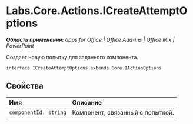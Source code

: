 
# Labs.Core.Actions.ICreateAttemptOptions

 _**Область применения:** apps for Office | Office Add-ins | Office Mix | PowerPoint_

Создает новую попытку для заданного компонента.

```
interface ICreateAttemptOptions extends Core.IActionOptions
```


## Свойства


|**Имя**|**Описание**|
|:-----|:-----|
| `componentId: string`|Компонент, связанный с попыткой.|
